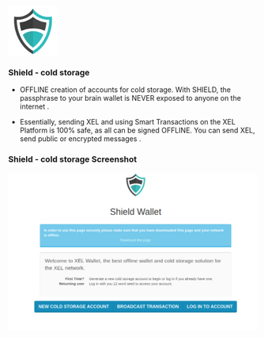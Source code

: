 
<img src="shield.png" width="100" align="middle">


### Shield - cold storage


* OFFLINE creation of accounts for cold storage. With SHIELD, the passphrase to your brain wallet is NEVER exposed to anyone on the internet .

* Essentially, sending XEL and using Smart Transactions on the XEL Platform is 100% safe, as all can be signed OFFLINE. You can send XEL, send public or encrypted messages .


### Shield - cold storage Screenshot

<img src="2018-12-09.jpg" width="750" align="middle">
